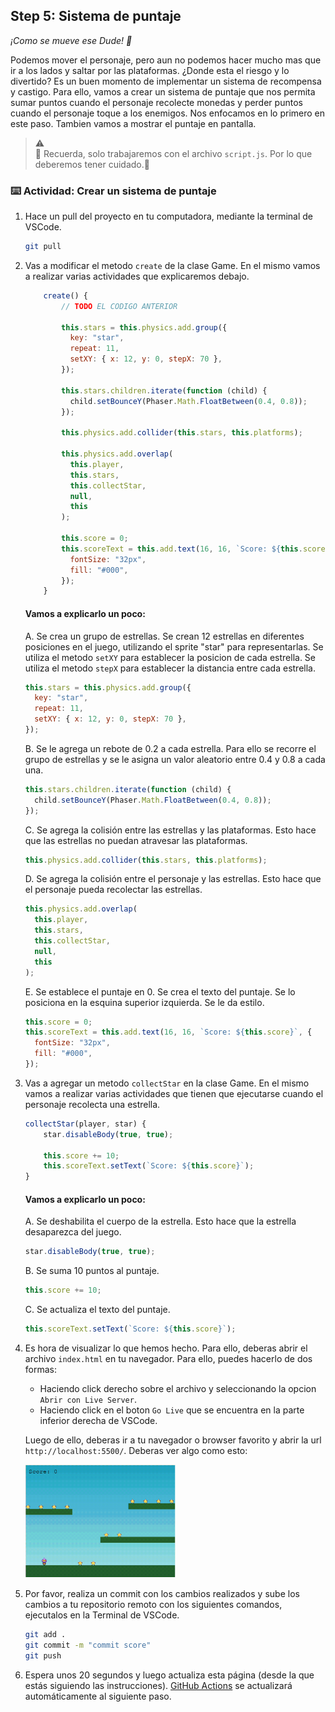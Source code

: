 ## Step 5: Sistema de puntaje

_¡Como se mueve ese Dude! 💃_

Podemos mover el personaje, pero aun no podemos hacer mucho mas que ir a los lados y saltar por las plataformas. ¿Donde esta el riesgo y lo divertido?
Es un buen momento de implementar un sistema de recompensa y castigo. Para ello, vamos a crear un sistema de puntaje que nos permita sumar puntos cuando el personaje recolecte monedas y perder puntos cuando el personaje toque a los enemigos. Nos enfocamos en lo primero en este paso.
Tambien vamos a mostrar el puntaje en pantalla.

> :warning: <br> 🚨 Recuerda, solo trabajaremos con el archivo `script.js`. Por lo que deberemos tener cuidado.🚨

### :keyboard: Actividad: Crear un sistema de puntaje

1.  Hace un pull del proyecto en tu computadora, mediante la terminal de VSCode.

    ```bash
    git pull
    ```

1.  Vas a modificar el metodo `create` de la clase Game. En el mismo vamos a realizar varias actividades que explicaremos debajo.

    ```js
        create() {
            // TODO EL CODIGO ANTERIOR

            this.stars = this.physics.add.group({
              key: "star",
              repeat: 11,
              setXY: { x: 12, y: 0, stepX: 70 },
            });

            this.stars.children.iterate(function (child) {
              child.setBounceY(Phaser.Math.FloatBetween(0.4, 0.8));
            });

            this.physics.add.collider(this.stars, this.platforms);

            this.physics.add.overlap(
              this.player,
              this.stars,
              this.collectStar,
              null,
              this
            );

            this.score = 0;
            this.scoreText = this.add.text(16, 16, `Score: ${this.score}`, {
              fontSize: "32px",
              fill: "#000",
            });
        }
    ```

    #### Vamos a explicarlo un poco:

    A. Se crea un grupo de estrellas. Se crean 12 estrellas en diferentes posiciones en el juego, utilizando el sprite "star" para representarlas.
    Se utiliza el metodo `setXY` para establecer la posicion de cada estrella. Se utiliza el metodo `stepX` para establecer la distancia entre cada estrella.

    ```js
    this.stars = this.physics.add.group({
      key: "star",
      repeat: 11,
      setXY: { x: 12, y: 0, stepX: 70 },
    });
    ```

    B. Se le agrega un rebote de 0.2 a cada estrella. Para ello se recorre el grupo de estrellas y se le asigna un valor aleatorio entre 0.4 y 0.8 a cada una.

    ```js
    this.stars.children.iterate(function (child) {
      child.setBounceY(Phaser.Math.FloatBetween(0.4, 0.8));
    });
    ```

    C. Se agrega la colisión entre las estrellas y las plataformas. Esto hace que las estrellas no puedan atravesar las plataformas.

    ```js
    this.physics.add.collider(this.stars, this.platforms);
    ```

    D. Se agrega la colisión entre el personaje y las estrellas. Esto hace que el personaje pueda recolectar las estrellas.

    ```js
    this.physics.add.overlap(
      this.player,
      this.stars,
      this.collectStar,
      null,
      this
    );
    ```

    E. Se establece el puntaje en 0. Se crea el texto del puntaje. Se lo posiciona en la esquina superior izquierda. Se le da estilo.

    ```js
    this.score = 0;
    this.scoreText = this.add.text(16, 16, `Score: ${this.score}`, {
      fontSize: "32px",
      fill: "#000",
    });
    ```

1.  Vas a agregar un metodo `collectStar` en la clase Game. En el mismo vamos a realizar varias actividades que tienen que ejecutarse cuando el personaje recolecta una estrella.

    ```js
    collectStar(player, star) {
        star.disableBody(true, true);

        this.score += 10;
        this.scoreText.setText(`Score: ${this.score}`);
    }
    ```

    #### Vamos a explicarlo un poco:

    A. Se deshabilita el cuerpo de la estrella. Esto hace que la estrella desaparezca del juego.

    ```js
    star.disableBody(true, true);
    ```

    B. Se suma 10 puntos al puntaje.

    ```js
    this.score += 10;
    ```

    C. Se actualiza el texto del puntaje.

    ```js
    this.scoreText.setText(`Score: ${this.score}`);
    ```

1.  Es hora de visualizar lo que hemos hecho. Para ello, deberas abrir el archivo `index.html` en tu navegador. Para ello, puedes hacerlo de dos formas:

    - Haciendo click derecho sobre el archivo y seleccionando la opcion `Abrir con Live Server`.
    - Haciendo click en el boton `Go Live` que se encuentra en la parte inferior derecha de VSCode.

    Luego de ello, deberas ir a tu navegador o browser favorito y abrir la url `http://localhost:5500/`. Deberas ver algo como esto:

    <img src="https://github.com/fdegiovanni/phaser3-get-started/blob/main/videos/score-system-demo.gif" width="50%" alt="Score system" />

1.  Por favor, realiza un commit con los cambios realizados y sube los cambios a tu repositorio remoto con los siguientes comandos, ejecutalos en la Terminal de VSCode.

    ```bash
    git add .
    git commit -m "commit score"
    git push
    ```

1.  Espera unos 20 segundos y luego actualiza esta página (desde la que estás siguiendo las instrucciones). [GitHub Actions](https://docs.github.com/es/actions) se actualizará automáticamente al siguiente paso.
